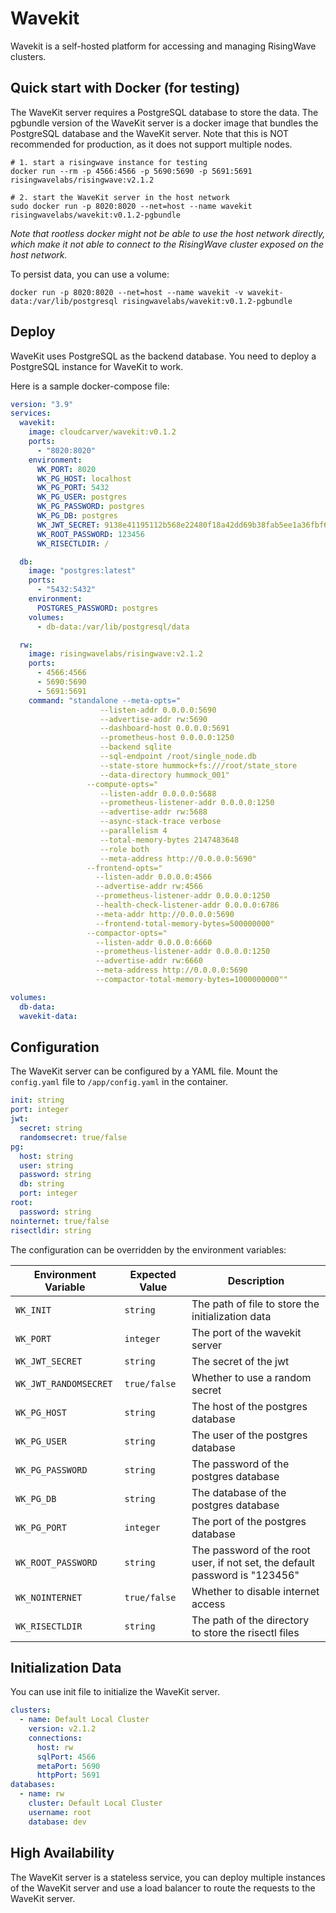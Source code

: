 # Wavekit

Wavekit is a self-hosted platform for accessing and managing RisingWave clusters. 

## Quick start with Docker (for testing)

The WaveKit server requires a PostgreSQL database to store the data. The pgbundle version of the WaveKit server is a docker image that bundles the PostgreSQL database and the WaveKit server. Note that this is NOT recommended for production, as it does not support multiple nodes.

```shell
# 1. start a risingwave instance for testing
docker run --rm -p 4566:4566 -p 5690:5690 -p 5691:5691 risingwavelabs/risingwave:v2.1.2  

# 2. start the WaveKit server in the host network 
sudo docker run -p 8020:8020 --net=host --name wavekit risingwavelabs/wavekit:v0.1.2-pgbundle
```

*Note that rootless docker might not be able to use the host network directly, which make it not able to connect to the RisingWave cluster exposed on the host network.*

To persist data, you can use a volume:

```shell
docker run -p 8020:8020 --net=host --name wavekit -v wavekit-data:/var/lib/postgresql risingwavelabs/wavekit:v0.1.2-pgbundle
``` 

## Deploy

WaveKit uses PostgreSQL as the backend database. You need to deploy a PostgreSQL instance for WaveKit to work.

Here is a sample docker-compose file:

```yaml
version: "3.9"
services:
  wavekit:
    image: cloudcarver/wavekit:v0.1.2
    ports:
      - "8020:8020"
    environment:
      WK_PORT: 8020
      WK_PG_HOST: localhost
      WK_PG_PORT: 5432
      WK_PG_USER: postgres
      WK_PG_PASSWORD: postgres
      WK_PG_DB: postgres
      WK_JWT_SECRET: 9138e41195112b568e22480f18a42dd69b38fab5ee1a36fbf63d49b22097d22a
      WK_ROOT_PASSWORD: 123456
      WK_RISECTLDIR: /

  db: 
    image: "postgres:latest"
    ports:
      - "5432:5432"
    environment:
      POSTGRES_PASSWORD: postgres
    volumes:
      - db-data:/var/lib/postgresql/data

  rw:
    image: risingwavelabs/risingwave:v2.1.2
    ports:
      - 4566:4566
      - 5690:5690
      - 5691:5691
    command: "standalone --meta-opts=" 
                    --listen-addr 0.0.0.0:5690 
                    --advertise-addr rw:5690 
                    --dashboard-host 0.0.0.0:5691 
                    --prometheus-host 0.0.0.0:1250 
                    --backend sqlite  
                    --sql-endpoint /root/single_node.db 
                    --state-store hummock+fs:///root/state_store 
                    --data-directory hummock_001" 
                 --compute-opts=" 
                    --listen-addr 0.0.0.0:5688 
                    --prometheus-listener-addr 0.0.0.0:1250 
                    --advertise-addr rw:5688 
                    --async-stack-trace verbose 
                    --parallelism 4 
                    --total-memory-bytes 2147483648 
                    --role both 
                    --meta-address http://0.0.0.0:5690" 
                 --frontend-opts=" 
                   --listen-addr 0.0.0.0:4566 
                   --advertise-addr rw:4566 
                   --prometheus-listener-addr 0.0.0.0:1250 
                   --health-check-listener-addr 0.0.0.0:6786 
                   --meta-addr http://0.0.0.0:5690 
                   --frontend-total-memory-bytes=500000000" 
                 --compactor-opts=" 
                   --listen-addr 0.0.0.0:6660 
                   --prometheus-listener-addr 0.0.0.0:1250 
                   --advertise-addr rw:6660 
                   --meta-address http://0.0.0.0:5690 
                   --compactor-total-memory-bytes=1000000000""

volumes:
  db-data:
  wavekit-data:

```

## Configuration

The WaveKit server can be configured by a YAML file. Mount the `config.yaml` file to `/app/config.yaml` in the container.

```yaml
init: string
port: integer
jwt:
  secret: string
  randomsecret: true/false
pg:
  host: string
  user: string
  password: string
  db: string
  port: integer
root:
  password: string
nointernet: true/false
risectldir: string

```

The configuration can be overridden by the environment variables:

| Environment Variable | Expected Value | Description |
|---------------------|----------------|-------------|
| `WK_INIT` | `string` | The path of file to store the initialization data |
| `WK_PORT` | `integer` | The port of the wavekit server |
| `WK_JWT_SECRET` | `string` | The secret of the jwt |
| `WK_JWT_RANDOMSECRET` | `true/false` | Whether to use a random secret |
| `WK_PG_HOST` | `string` | The host of the postgres database |
| `WK_PG_USER` | `string` | The user of the postgres database |
| `WK_PG_PASSWORD` | `string` | The password of the postgres database |
| `WK_PG_DB` | `string` | The database of the postgres database |
| `WK_PG_PORT` | `integer` | The port of the postgres database |
| `WK_ROOT_PASSWORD` | `string` | The password of the root user, if not set, the default password is "123456" |
| `WK_NOINTERNET` | `true/false` | Whether to disable internet access |
| `WK_RISECTLDIR` | `string` | The path of the directory to store the risectl files |


## Initialization Data

You can use init file to initialize the WaveKit server.

```yaml
clusters:
  - name: Default Local Cluster
    version: v2.1.2
    connections:
      host: rw
      sqlPort: 4566
      metaPort: 5690
      httpPort: 5691
databases:
  - name: rw
    cluster: Default Local Cluster
    username: root
    database: dev

```

## High Availability

The WaveKit server is a stateless service, you can deploy multiple instances of the WaveKit server and use a load balancer to route the requests to the WaveKit server. 
